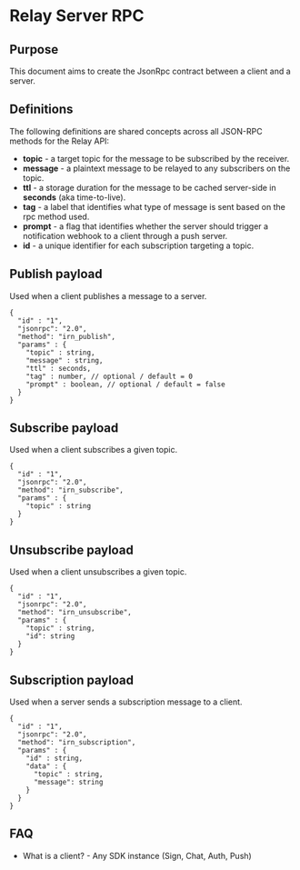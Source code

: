 # Relay Server RPC

## Purpose

This document aims to create the JsonRpc contract between a client and a server.

## Definitions

The following definitions are shared concepts across all JSON-RPC methods for the Relay API:

- **topic** - a target topic for the message to be subscribed by the receiver.
- **message** - a plaintext message to be relayed to any subscribers on the topic.
- **ttl** - a storage duration for the message to be cached server-side in **seconds** (aka time-to-live).
- **tag** - a label that identifies what type of message is sent based on the rpc method used.
- **prompt** - a flag that identifies whether the server should trigger a notification webhook to a client through a push server.
- **id** - a unique identifier for each subscription targeting a topic.

## Publish payload

Used when a client publishes a message to a server.

```jsonc
{
  "id" : "1",
  "jsonrpc": "2.0",
  "method": "irn_publish",
  "params" : {
    "topic" : string,
    "message" : string,
    "ttl" : seconds,
    "tag" : number, // optional / default = 0
    "prompt" : boolean, // optional / default = false
  }
}
```

## Subscribe payload

Used when a client subscribes a given topic.

```jsonc
{
  "id" : "1",
  "jsonrpc": "2.0",
  "method": "irn_subscribe",
  "params" : {
    "topic" : string
  }
}
```

## Unsubscribe payload

Used when a client unsubscribes a given topic.

```jsonc
{
  "id" : "1",
  "jsonrpc": "2.0",
  "method": "irn_unsubscribe",
  "params" : {
    "topic" : string,
    "id": string
  }
}
```

## Subscription payload

Used when a server sends a subscription message to a client.

```jsonc
{
  "id" : "1",
  "jsonrpc": "2.0",
  "method": "irn_subscription",
  "params" : {
    "id" : string,
    "data" : {
      "topic" : string,
      "message": string
    }
  }
}
```

## FAQ

- What is a client? - Any SDK instance (Sign, Chat, Auth, Push)
